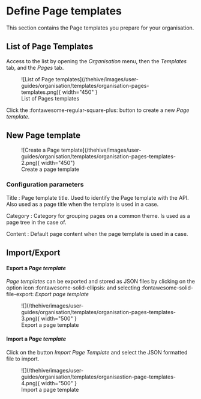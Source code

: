 # Define Page templates

This section contains the Page templates you prepare for your organisation.

## List of Page Templates

Access to the list by opening the *Organisation* menu, then the *Templates* tab, and the *Pages* tab.


<figure markdown>
  ![List of Page templates](/thehive/images/user-guides/organisation/templates/organisation-pages-templates.png){ width="450" }
  <figcaption>List of Pages templates</figcaption>
</figure>

Click the :fontawesome-regular-square-plus: button to create a new *Page template*.


## New Page template


<figure markdown>
  ![Create a Page template](/thehive/images/user-guides/organisation/templates/organisation-pages-templates-2.png){ width="450"}
  <figcaption>Create a page template</figcaption>
</figure>

### Configuration parameters

Title
  : Page template title. Used to identify the Page template with the API. Also used as a page title when the template is used in a case.

Category
  : Category for grouping pages on a common theme. Is used as a page tree in the case of.

Content
  : Default page content when the page template is used in a case.

## Import/Export

#### Export a *Page template* 
*Page templates* can be exported and stored as JSON files by clicking on the option icon :fontawesome-solid-ellipsis: and selecting :fontawesome-solid-file-export: *Export page template*

<figure markdown>
![](/thehive/images/user-guides/organisation/templates/organisation-pages-templates-3.png){ width="500" }
<figcaption>Export a page template</figcaption>
</figure>

#### Import a *Page template*
Click on the button *Import Page Template* and select the JSON formatted file to import.

<figure markdown>
![](/thehive/images/user-guides/organisation/templates/organisastion-page-templates-4.png){ width="500" }
<figcaption>Import a page template</figcaption>
</figure>